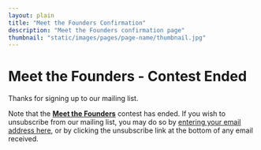 ```yaml
---
layout: plain
title: "Meet the Founders Confirmation"
description: "Meet the Founders confirmation page"
thumbnail: "static/images/pages/page-name/thumbnail.jpg"
---
```


# Meet the Founders - Contest Ended

Thanks for signing up to our mailing list.

Note that the [**Meet the Founders**](/mtf/) contest has ended. If you wish
to unsubscribe from our mailing list, you may do so by [entering your email address here](http://crankwheel.us10.list-manage.com/unsubscribe?u=ca15af92940b4a11aea2e73fa&id=3d7e89aaeb&e=&c=d17679796b), or by clicking the
unsubscribe link at the bottom of any email received.
